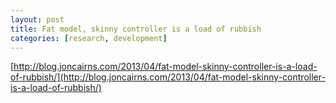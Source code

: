 ```yaml
---
layout: post
title: Fat model, skinny controller is a load of rubbish
categories: [research, development]
---
```


[http://blog.joncairns.com/2013/04/fat-model-skinny-controller-is-a-load-of-rubbish/](http://blog.joncairns.com/2013/04/fat-model-skinny-controller-is-a-load-of-rubbish/)
